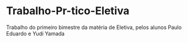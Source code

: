 # Trabalho-Pr-tico-Eletiva
Trabalho do primeiro bimestre da matéria de Eletiva, pelos alunos Paulo Eduardo e Yudi Yamada
